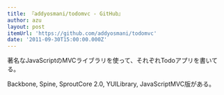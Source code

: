 ```yaml
---
title: 『addyosmani/todomvc - GitHub』
author: azu
layout: post
itemUrl: 'https://github.com/addyosmani/todomvc'
date: '2011-09-30T15:00:00.000Z'
---
```

著名なJavaScriptのMVCライブラリを使って、それぞれTodoアプリを書いてる。

Backbone, Spine, SproutCore 2.0, YUILibrary, JavaScriptMVC版がある。
